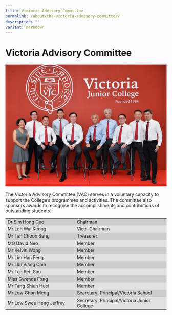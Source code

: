 ```yaml
---
title: Victoria Advisory Committee
permalink: /about/the-victoria-advisory-committee/
description: ""
variant: markdown
---
```

# Victoria Advisory Committee

![](/images/2024/2024_vac_group_photo.jpg)

The Victoria Advisory Committee (VAC) serves in a voluntary capacity to support the College’s programmes and activities. The committee also sponsors awards to recognise the accomplishments and contributions of outstanding students.

<table cellpadding="2" cellspacing="0" border="0">
<tbody>
<tr>
<td width="43%" bgcolor="#CDCDCD">Dr Sim Hong Gee</td>
<td width="57%" bgcolor="#CDCDCD">Chairman</td>
</tr>
<tr>
<td bgcolor="#e1e1e1">Mr Loh Wai Keong</td>
<td bgcolor="#e1e1e1">Vice-Chairman</td>
</tr>
<tr bgcolor="#CDCDCD">
<td>Mr Tan Choon Seng</td>
<td>Treasurer</td>
</tr>
<tr bgcolor="#CDCDCD">
<td bgcolor="#E1E1E1">MG David Neo</td>
<td bgcolor="#E1E1E1">Member</td>
</tr>
<tr>
<td bgcolor="#CDCDCD">Mr Kelvin Wong</td>
<td bgcolor="#CDCDCD">Member</td>
</tr>
<tr bgcolor="#E1E1E1">
<td>Mr Lim Han Feng</td>
<td>Member</td>
</tr>
<tr>
<td bgcolor="#CDCDCD">Mr Lim Siang Chin</td>
<td bgcolor="#CDCDCD">Member</td>
</tr>
<tr bgcolor="#E1E1E1">
<td>Mr Tan Pei-San</td>
<td>Member</td>
</tr>
<tr>
<td bgcolor="#CDCDCD">Miss Gwenda Fong</td>
<td bgcolor="#CDCDCD">Member</td>
</tr>
<tr bgcolor="#E1E1E1">
<td>Mr Tang Shiuh Huei</td>
<td>Member</td>
</tr>
<tr>
<td bgcolor="#CDCDCD">Mr Low Chun Meng</td>
<td bgcolor="#CDCDCD">Secretary, Principal/Victoria School</td>
</tr>
<tr bgcolor="#E1E1E1">
<td>Mr Low Swee Heng Jeffrey</td>
<td>Secretary, Principal/Victoria Junior College</td>
</tr>
</tbody>
</table>